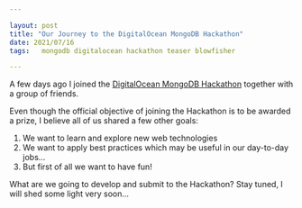 ```yaml
---

layout: post
title: "Our Journey to the DigitalOcean MongoDB Hackathon"
date: 2021/07/16
tags: 	mongodb digitalocean hackathon teaser blowfisher

---
```


<!--
NOTE: This is supposed to be just a teaser of blowfisher.

A future and more detailed post will be released
after closing https://github.com/gmacario/blobfishes/issues/28
-->

A few days ago I joined the [DigitalOcean MongoDB Hackathon](https://www.digitalocean.com/mongodb-hackathon/) together with a group of friends.

Even though the official objective of joining the Hackathon is to be awarded a prize, I believe all of us shared a few other goals:
1. We want to learn and explore new web technologies
2. We want to apply best practices which may be useful in our day-to-day jobs...
3. But first of all we want to have fun!

What are we going to develop and submit to the Hackathon?
Stay tuned, I will shed some light very soon...

<!-- EOF -->
